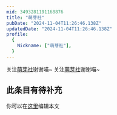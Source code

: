 ```yaml
---
mid: 3493281191168876
title: "萌芽社"
pubDate: "2024-11-04T11:26:46.138Z"
updatedDate: "2024-11-04T11:26:46.138Z"
profile:
  {
    Nickname: ["萌芽社"],
  }
---
```


关注[萌芽社](https://space.bilibili.com/3493281191168876)谢谢喵~ 关注[萌芽社](https://space.bilibili.com/3493281191168876)谢谢喵~

## 此条目有待补充
你可以在[这里](https://github.com/Yuhanawa/VTuber.ICU-Content/edit/master/v/萌芽社/index.md)编辑本文
